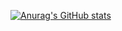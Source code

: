 [![Anurag's GitHub stats](https://github-readme-stats.vercel.app/api?username=kx0101&show_icons=true&theme=dark)](https://github.com/anuraghazra/github-readme-stats)
